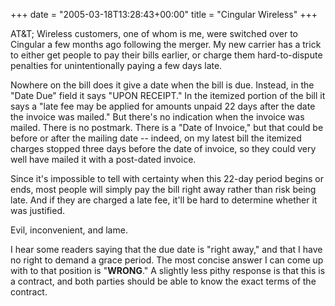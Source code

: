 +++
date = "2005-03-18T13:28:43+00:00"
title = "Cingular Wireless"
+++



AT&amp;T; Wireless customers, one of whom is me, were switched over to
Cingular a few months ago following the merger. My new carrier has a trick to
either get people to pay their bills earlier, or charge them hard-to-dispute
penalties for unintentionally paying a few days late.

Nowhere on the bill does it give a date when the bill is due. Instead, in the
"Date Due" field it says "UPON RECEIPT." In the itemized portion of the bill
it says a "late fee may be applied for amounts unpaid 22 days after the date
the invoice was mailed." But there's no indication when the invoice was
mailed. There is no postmark. There is a "Date of Invoice," but that could be
before or after the mailing date -- indeed, on my latest bill the itemized
charges stopped three days before the date of invoice, so they could very well
have mailed it with a post-dated invoice.

Since it's impossible to tell with certainty when this 22-day period begins or
ends, most people will simply pay the bill right away rather than risk being
late. And if they are charged a late fee, it'll be hard to determine whether
it was justified.

Evil, inconvenient, and lame.

I hear some readers saying that the due date is "right away," and that I have
no right to demand a grace period. The most concise answer I can come up with
to that position is "**WRONG**." A slightly less pithy response is that this
is a contract, and both parties should be able to know the exact terms of the
contract.

